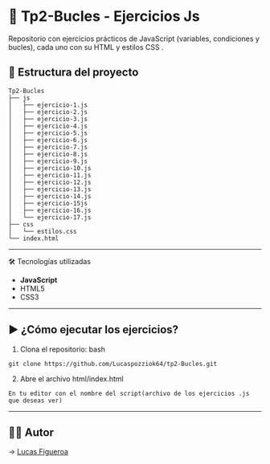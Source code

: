 # 🚀 Tp2-Bucles - Ejercicios Js

Repositorio con ejercicios prácticos de JavaScript (variables, condiciones y bucles), cada uno con su HTML y estilos CSS .

## 📂 Estructura del proyecto
````
Tp2-Bucles
├── js
│   ├── ejercicio-1.js
│   ├── ejercicio-2.js
│   ├── ejercicio-3.js
│   ├── ejercicio-4.js
│   ├── ejercicio-5.js
│   ├── ejercicio-6.js
│   ├── ejercicio-7.js
│   ├── ejercicio-8.js
│   ├── ejercicio-9.js
│   ├── ejercicio-10.js
│   ├── ejercicio-11.js
│   ├── ejercicio-12.js
│   ├── ejercicio-13.js
│   ├── ejercicio-14.js
│   ├── ejercicio-15js
│   ├── ejercicio-16.js
│   └── ejercicio-17.js
├── css
│   └── estilos.css
└── index.html
````

---

🛠️ Tecnologías utilizadas
- **JavaScript** 
- HTML5
- CSS3 

---

## ▶️ ¿Cómo ejecutar los ejercicios?
1. Clona el repositorio:
bash
```
git clone https://github.com/Lucaspozziok64/tp2-Bucles.git
````
2. Abre el archivo html/index.html
````
En tu editor con el nombre del script(archivo de los ejercicios .js que deseas ver)
````
---
## 👨‍💻 Autor
→ [Lucas Figueroa](https://github.com/Lucaspozziok64)

